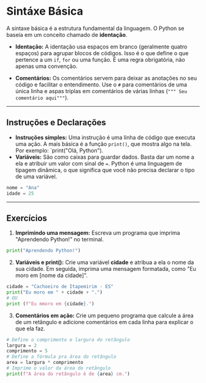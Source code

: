 # Sintáxe Básica
A sintaxe básica é a estrutura fundamental da linguagem.
O Python se baseia em um conceito chamado de **identação**.
- **Identação:** A identação usa espaços em branco (geralmente quatro espaços) para agrupar blocos de códigos. Isso é o que define o que pertence a um `if`, `for` ou uma função. É uma regra obrigatória, não apenas uma convenção.
* **Comentários:** Os comentários servem para deixar as anotações no seu código e facilitar o entendimento. Use o `#` para comentários de uma única linha e aspas triplas em comentários de várias linhas (`""" Seu comentário aqui"""`).

---

## Instruções e Declarações
* **Instruções simples:** Uma instrução é uma linha de código que executa uma ação. A mais básica é a função `print()`, que mostra algo na tela. Por exemplo: `print("Olá, Python").
* **Variáveis:** São como caixas para guardar dados. Basta dar um nome a ela e atribuir um valor com sinal de `=`. Python é uma linguagem de tipagem dinâmica, o que significa que você não precisa declarar o tipo de uma variável.
```Python
nome = "Ana"
idade = 25
```

---

## Exercícios
1. **Imprimindo uma mensagem:** Escreva um programa que imprima "Aprendendo Python!" no terminal.
```Python
print("Aprendendo Python!")
```
2. **Variáveis e print():** Crie uma variável **cidade** e atribua a ela o nome da sua cidade. Em seguida, imprima uma mensagem formatada, como "Eu moro em [nome da cidade]".
```Python
cidade = "Cachoeiro de Itapemirim - ES"
print("Eu moro em " + cidade + ".")
# OU
print (f"Eu mmoro em {cidade}.")
```
3. **Comentários em ação:** Crie um pequeno programa que calcule a área de um retângulo e adicione comentários em cada linha para explicar o que ela faz.
```Python
# Define o comprimento e largura do retângulo
largura = 2
comprimento = 5
# Define a fórmula pra área do retângulo
area = largura * comprimento
# Imprime o valor da área do retângulo
print(f"A área do retângulo é de {area} cm.")
```
